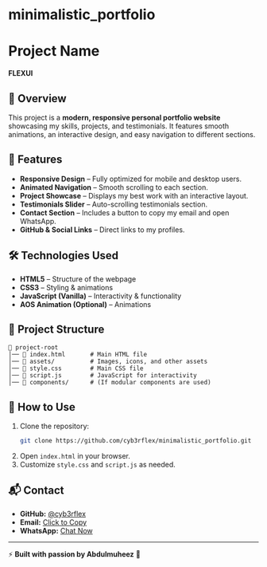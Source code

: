 # minimalistic_portfolio

# Project Name

**FLEXUI**

## 🚀 Overview

This project is a **modern, responsive personal portfolio website** showcasing my skills, projects, and testimonials. It features smooth animations, an interactive design, and easy navigation to different sections.

## 🌟 Features

- **Responsive Design** – Fully optimized for mobile and desktop users.
- **Animated Navigation** – Smooth scrolling to each section.
- **Project Showcase** – Displays my best work with an interactive layout.
- **Testimonials Slider** – Auto-scrolling testimonials section.
- **Contact Section** – Includes a button to copy my email and open WhatsApp.
- **GitHub & Social Links** – Direct links to my profiles.

## 🛠️ Technologies Used

- **HTML5** – Structure of the webpage
- **CSS3** – Styling & animations
- **JavaScript (Vanilla)** – Interactivity & functionality
- **AOS Animation (Optional)** – Animations

## 📂 Project Structure

```
📁 project-root
│── 📄 index.html       # Main HTML file
│── 📁 assets/          # Images, icons, and other assets
│── 📄 style.css        # Main CSS file
│── 📄 script.js        # JavaScript for interactivity
│── 📁 components/      # (If modular components are used)
```

## 🎯 How to Use

1. Clone the repository:
   ```bash
   git clone https://github.com/cyb3rflex/minimalistic_portfolio.git
   ```
2. Open `index.html` in your browser.
3. Customize `style.css` and `script.js` as needed.

## 📬 Contact

- **GitHub:** [@cyb3rflex](https://github.com/cyb3rflex/)
- **Email:** [Click to Copy](cybrflex@gmail.com)
- **WhatsApp:** [Chat Now](https://wa.me/2349160933706)

---

⚡ **Built with passion by Abdulmuheez** 🚀
